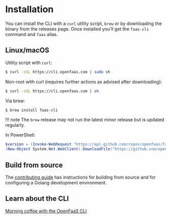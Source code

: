 # Installation

You can install the CLI with a `curl` utility script, `brew` or by downloading the binary from the releases page. Once installed you'll get the `faas-cli` command and `faas` alias.

## Linux/macOS

Utility script with `curl`:

```bash
$ curl -sSL https://cli.openfaas.com | sudo sh
```

Non-root with curl (requires further actions as advised after downloading):

```bash
$ curl -sSL https://cli.openfaas.com | sh
```

Via brew:

```bash
$ brew install faas-cli
```

!!! note
    The `brew` release may not run the latest minor release but is updated regularly.

In PowerShell:

```powershell
$version = (Invoke-WebRequest "https://api.github.com/repos/openfaas/faas-cli/releases/latest" | ConvertFrom-Json)[0].tag_name
(New-Object System.Net.WebClient).DownloadFile("https://github.com/openfaas/faas-cli/releases/download/$version/faas-cli.exe", "faas-cli.exe")
```

## Build from source

The [contributing guide](../contributing) has instructions for building from source and for configuring a Golang development environment.
## Learn about the CLI

[Morning coffee with the OpenFaaS CLI](https://blog.alexellis.io/quickstart-openfaas-cli/)
